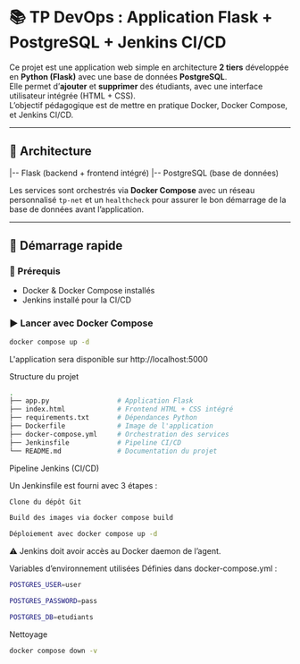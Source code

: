 # 📚 TP DevOps : Application Flask + PostgreSQL + Jenkins CI/CD

Ce projet est une application web simple en architecture **2 tiers** développée en **Python (Flask)** avec une base de données **PostgreSQL**.  
Elle permet d’**ajouter** et **supprimer** des étudiants, avec une interface utilisateur intégrée (HTML + CSS).  
L’objectif pédagogique est de mettre en pratique Docker, Docker Compose, et Jenkins CI/CD.

---

## 🧱 Architecture

|-- Flask (backend + frontend intégré)
|-- PostgreSQL (base de données)

Les services sont orchestrés via **Docker Compose** avec un réseau personnalisé `tp-net` et un `healthcheck` pour assurer le bon démarrage de la base de données avant l’application.

---

## 🚀 Démarrage rapide

### 🔧 Prérequis

- Docker & Docker Compose installés
-  Jenkins installé pour la CI/CD

### ▶️ Lancer avec Docker Compose

```bash
docker compose up -d
```
L'application sera disponible sur http://localhost:5000

Structure du projet

```bash
.
├── app.py                 # Application Flask
├── index.html             # Frontend HTML + CSS intégré
├── requirements.txt       # Dépendances Python
├── Dockerfile             # Image de l'application
├── docker-compose.yml     # Orchestration des services
├── Jenkinsfile            # Pipeline CI/CD
└── README.md              # Documentation du projet
```

Pipeline Jenkins (CI/CD)

Un Jenkinsfile est fourni avec 3 étapes :

```bash
Clone du dépôt Git

Build des images via docker compose build

Déploiement avec docker compose up -d
```

⚠️ Jenkins doit avoir accès au Docker daemon de l’agent.


Variables d’environnement utilisées
Définies dans docker-compose.yml :

```bash
POSTGRES_USER=user

POSTGRES_PASSWORD=pass

POSTGRES_DB=etudiants
```

Nettoyage

```bash
docker compose down -v
```

